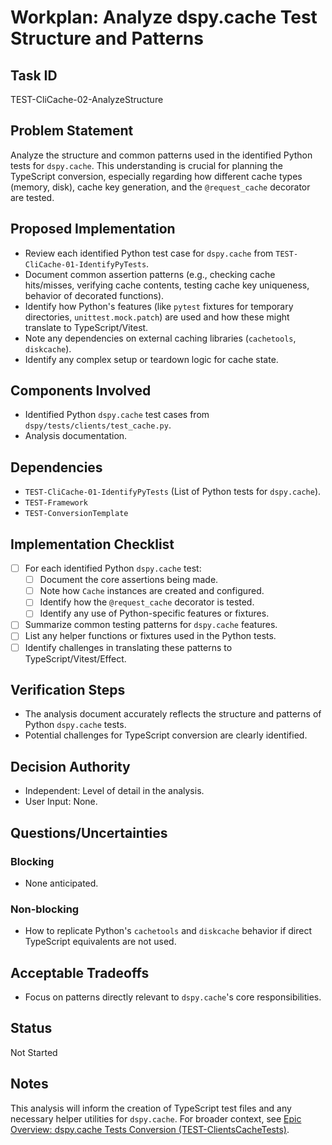 # Workplan: Analyze dspy.cache Test Structure and Patterns

## Task ID
TEST-CliCache-02-AnalyzeStructure

## Problem Statement
Analyze the structure and common patterns used in the identified Python tests for `dspy.cache`. This understanding is crucial for planning the TypeScript conversion, especially regarding how different cache types (memory, disk), cache key generation, and the `@request_cache` decorator are tested.

## Proposed Implementation
- Review each identified Python test case for `dspy.cache` from `TEST-CliCache-01-IdentifyPyTests`.
- Document common assertion patterns (e.g., checking cache hits/misses, verifying cache contents, testing cache key uniqueness, behavior of decorated functions).
- Identify how Python's features (like `pytest` fixtures for temporary directories, `unittest.mock.patch`) are used and how these might translate to TypeScript/Vitest.
- Note any dependencies on external caching libraries (`cachetools`, `diskcache`).
- Identify any complex setup or teardown logic for cache state.

## Components Involved
- Identified Python `dspy.cache` test cases from `dspy/tests/clients/test_cache.py`.
- Analysis documentation.

## Dependencies
- `TEST-CliCache-01-IdentifyPyTests` (List of Python tests for `dspy.cache`).
- `TEST-Framework`
- `TEST-ConversionTemplate`

## Implementation Checklist
- [ ] For each identified Python `dspy.cache` test:
    - [ ] Document the core assertions being made.
    - [ ] Note how `Cache` instances are created and configured.
    - [ ] Identify how the `@request_cache` decorator is tested.
    - [ ] Identify any use of Python-specific features or fixtures.
- [ ] Summarize common testing patterns for `dspy.cache` features.
- [ ] List any helper functions or fixtures used in the Python tests.
- [ ] Identify challenges in translating these patterns to TypeScript/Vitest/Effect.

## Verification Steps
- The analysis document accurately reflects the structure and patterns of Python `dspy.cache` tests.
- Potential challenges for TypeScript conversion are clearly identified.

## Decision Authority
- Independent: Level of detail in the analysis.
- User Input: None.

## Questions/Uncertainties
### Blocking
- None anticipated.
### Non-blocking
- How to replicate Python's `cachetools` and `diskcache` behavior if direct TypeScript equivalents are not used.

## Acceptable Tradeoffs
- Focus on patterns directly relevant to `dspy.cache`'s core responsibilities.

## Status
Not Started

## Notes
This analysis will inform the creation of TypeScript test files and any necessary helper utilities for `dspy.cache`.
For broader context, see [Epic Overview: dspy.cache Tests Conversion (TEST-ClientsCacheTests)](../../docs/planning/workplans/TEST-ClientsCacheTests.md).